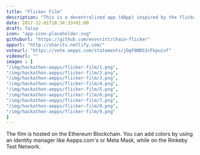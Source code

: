 ```yaml
---
title: "Flicker Film"
description: "This is a decentralized app (dApp) inspired by the flicker films of the late artist Paul Sharits."
date: 2017-12-01T18:34:33+01:00
draft: false
icon: "app-icon-placeholder.svg"
githuburl: "https://github.com/evvvritt/chain-flicker"
appurl: "http://sharits.netlify.com/"
voteurl: "https://vote.aepps.com/statements/jDgF8NDS3cFkpuivf"
videourl: ""
images : [
"/img/hackathon-aepps/flicker-film/1.png",
"/img/hackathon-aepps/flicker-film/2.png",
"/img/hackathon-aepps/flicker-film/3.png",
"/img/hackathon-aepps/flicker-film/4.png",
"/img/hackathon-aepps/flicker-film/5.png",
"/img/hackathon-aepps/flicker-film/6.png",
"/img/hackathon-aepps/flicker-film/7.png",
"/img/hackathon-aepps/flicker-film/8.png",
"/img/hackathon-aepps/flicker-film/9.png"
]
---
```

<p class="answer">
The film is hosted on the Ethereum Blockchain. You can add colors by using an identity manager like Aepps.com's or Meta Mask, while on the Rinkeby Test Network.
</p>
